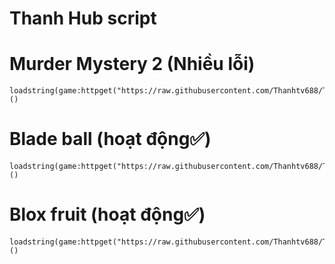 # Thanh Hub script 

# Murder Mystery 2 (Nhiều lỗi)
````
loadstring(game:httpget("https://raw.githubusercontent.com/Thanhtv688/Thanhhub/main/Murder%20Mystery%202.lua"))()
````

# Blade ball (hoạt động✅)
````
loadstring(game:httpget("https://raw.githubusercontent.com/Thanhtv688/Thanhhub/main/Blade%20ball"))()
````

# Blox fruit (hoạt động✅)
````
loadstring(game:httpget("https://raw.githubusercontent.com/Thanhtv688/Thanhhub/main/Blox%20fruit"))()
````
